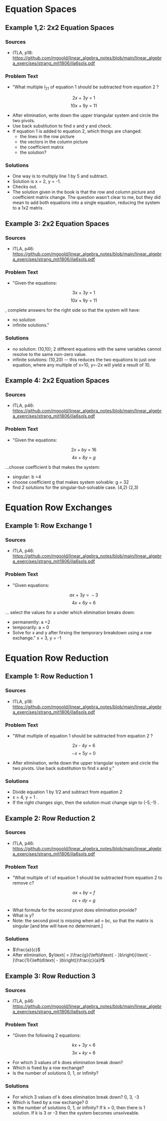 
# Equation Spaces

## Example 1,2: 2x2 Equation Spaces

### Sources
* ITLA, p18: https://github.com/mgoold/linear_algebra_notes/blob/main/linear_algebra_exercises/strang_mit1806/ila6sols.pdf

### Problem Text
* "What multiple $l_{21}$ of equation 1 should be subtracted from equation 2 ?

$$2x\text{ + }3y\text{ = }1$$
$$10x\text{ + }9y\text{ = }11$$

* After elimination, write down the upper triangular system and circle the two pivots.
* Use back substitution to find x and y and check.
* If equation 1 is added to equation 2, which things are changed:
    * the lines in the row picture
    * the vectors in the column picture
    * the coefficient matrix
    * the solution?
      
### Solutions
* One way is to multiply line 1 by 5 and subtract.
* Solution is x = 2, y = -1.
* Checks out.
* The solution given in the book is that the row and column picture and coefficient matrix change.  The question wasn't clear to me, but they did mean to add both equations into a single equation, reducing the system to a 1x2 matrix.

## Example 3: 2x2 Equation Spaces

### Sources
* ITLA, p46: https://github.com/mgoold/linear_algebra_notes/blob/main/linear_algebra_exercises/strang_mit1806/ila6sols.pdf

### Problem Text
* "Given the equations:

$$3x\text{ + }3y\text{ = }1$$
$$10x\text{ + }9y\text{ = }11$$

, complete answers for the right side so that the system will have:
* no solution
* infinite solutions."

### Solutions
* no solution: (10,10); 2 different equations with the same variables cannot resolve to the same non-zero value.
* infinite solutions: (10,20) -- this reduces the two equations to just one equation, where any multiple of x=10, y=-2x will yield a result of 10.

## Example 4: 2x2 Equation Spaces

### Sources
* ITLA, p46: https://github.com/mgoold/linear_algebra_notes/blob/main/linear_algebra_exercises/strang_mit1806/ila6sols.pdf

### Problem Text
* "Given the equations:

$$2x\text{ + }by\text{ = }16$$
$$4x\text{ + }8y\text{ = }g$$

...choose coefficient b that makes the system:
* singular: b =4
* choose coefficient g that makes system solvable: g = 32
* find 2 solutions for the singular-but-solvable case. (4,2) (2,3)

# Equation Row Exchanges

## Example 1: Row Exchange 1

### Sources
* ITLA, p46: https://github.com/mgoold/linear_algebra_notes/blob/main/linear_algebra_exercises/strang_mit1806/ila6sols.pdf

### Problem Text
* "Given equations:

$$ax\text{ + }3y\text{ = }-3$$
$$4x\text{ + }6y\text{ = }6$$

... select the values for a under which elimination breaks down:
* permanently: a =2 
* temporarily: a = 0
* Solve for x and y after firxing the temporary breakdown using a row exchange." x = 3, y = -1

# Equation Row Reduction

## Example 1: Row Reduction 1

### Sources
* ITLA, p18: https://github.com/mgoold/linear_algebra_notes/blob/main/linear_algebra_exercises/strang_mit1806/ila6sols.pdf

### Problem Text
* "What multiple of equation 1 should be subtracted from equation 2 ?

$$2x\text{ - }4y\text{ = }6$$
$$-x\text{ + }5y\text{ = }0$$

* After elimination, write down the upper triangular system and circle the two pivots.  Use back substitution to find x and y."

### Solutions
* Divide equation 1 by 1/2 and subtract from equation 2
* x = 4, y = 1 .
* If the right changes sign, then the solution must change sign to (-5,-1) .
  
## Example 2: Row Reduction 2

### Sources
* ITLA, p46: https://github.com/mgoold/linear_algebra_notes/blob/main/linear_algebra_exercises/strang_mit1806/ila6sols.pdf

### Problem Text
* "What multiple of l of equation 1 should be subtracted from equation 2 to remove c?

$$ax\text{ + }by\text{ = }f$$
$$cx\text{ + }dy\text{ = }g$$

* What formula for the second pivot does elimination provide?
* What is y?
* Note: the second pivot is missing when ad = bc, so that the matrix is singular [and btw will have no determinant.]

### Solutions
* $\frac{a}{c}$
* After elimination, $y\text{ = }\frac{g}{\left(d\text{ - }b\right)}\text{ - }\frac{1}{\left(d\text{ - }b\right)}\frac{c}{a}f$

## Example 3: Row Reduction 3

### Sources
* ITLA, p46: https://github.com/mgoold/linear_algebra_notes/blob/main/linear_algebra_exercises/strang_mit1806/ila6sols.pdf

### Problem Text
* "Given the following 2 equations:

$$kx\text{ + }3y\text{ = }6$$
$$3x\text{ + }ky\text{ = }6$$

* For which 3 values of k does elimination break down?
* Which is fixed by a row exchange?
* Is the number of solutions 0, 1, or infinity?
  
### Solutions
* For which 3 values of k does elimination break down? 0, 3, -3
* Which is fixed by a row exchange? 0
* Is the number of solutions 0, 1, or infinity? If k = 0, then there is 1 solution.  If k is 3 or -3 then the system becomes unsolveable.
  


